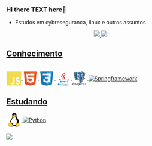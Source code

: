 ### Hi there TEXT here👋

-  Estudos em cybreseguranca, linux e outros assuntos

<div align="center">
  <a href="https://github.com/TEXTBr">
  <img height="150em" src="https://github-readme-stats.vercel.app/api?username=andregchang&show_icons=true&theme=radical&include_all_commits=true&count_private=true"/>
  <img height="150em" src="https://github-readme-stats.vercel.app/api/top-langs/?username=andregchang&layout=compact&langs_count=7&theme=radical"/>
</div>
  
  ## Conhecimento
<div style="display: inline_block"><br>
  <img align="center" alt="Js" height="40" width="40" src="https://raw.githubusercontent.com/devicons/devicon/master/icons/javascript/javascript-plain.svg">
  <img align="center" alt="HTML" height="40" width="40" src="https://raw.githubusercontent.com/devicons/devicon/master/icons/html5/html5-original.svg">
  <img align="center" alt="CSS" height="40" width="40" src="https://raw.githubusercontent.com/devicons/devicon/master/icons/css3/css3-original.svg"> 
  <img align="center" alt="Java" height="40" width="40" src="https://raw.githubusercontent.com/devicons/devicon/master/icons/java/java-original.svg">    
  <img align="center" alt="Postgresql" height="40" width="40" src="https://raw.githubusercontent.com/devicons/devicon/master/icons/postgresql/postgresql-original-wordmark.svg">   
  <img align="center" alt="Springframework" src="https://www.vectorlogo.zone/logos/springio/springio-icon.svg" alt="spring" width="40" height="40"/> 
</div>

  ## Estudando
  <div style="display: inline_block">
     <img align="center" alt="Linux" src="https://raw.githubusercontent.com/devicons/devicon/master/icons/linux/linux-original.svg" alt="linux" width="40" height="40"/>
     <img align="center" alt="Python" src="https://www.vectorlogo.zone/logos/python/python-icon.svg" alt="Python" width="40" height="40"/>
  </div>
<br>
<div> 
  <a href="https://www.linkedin.com/in/andre-chang-760b65241/" target="_blank"><img src="https://img.shields.io/badge/-LinkedIn-%230077B5?style=for-the-badge&logo=linkedin&logoColor=white" target="_blank"></a> 
 
</div>

